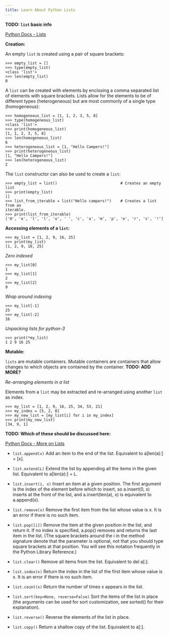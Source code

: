 ```yaml
---
title: Learn About Python Lists
---
```

**TODO: `list` basic info**

[Python Docs - Lists](https://docs.python.org/3/library/stdtypes.html#lists)

**Creation:**

An empty `list` is created using a pair of square brackets:

    >>> empty_list = []
    >>> type(empty_list)
    <class 'list'>
    >>> len(empty_list)
    0

A `list` can be created with elements by enclosing a comma separated list of elements with square brackets. Lists allow for the elements to be of different types (heterogeneous) but are most commonly of a single type (homogeneous):

    >>> homogeneous_list = [1, 1, 2, 3, 5, 8]
    >>> type(homogeneous_list)
    <class 'list'>
    >>> print(homogeneous_list)
    [1, 1, 2, 3, 5, 8]
    >>> len(homogeneous_list)
    6
    >>> heterogeneous_list = [1, "Hello Campers!"]
    >>> print(heterogeneous_list)
    [1, "Hello Campers!"]
    >>> len(heterogeneous_list)
    2

The `list` constructor can also be used to create a `list`:

    >>> empty_list = list()                            # Creates an empty list
    >>> print(empty_list)
    []
    >>> list_from_iterable = list("Hello campers!")    # Creates a list from an
    iterable.
    >>> print(list_from_iterable)
    ['H', 'e', 'l', 'l', 'o', ' ', 'c', 'a', 'm', 'p', 'e', 'r', 's', '!']

**Accessing elements of a `list`:**

    >>> my_list = [1, 2, 9, 16, 25]
    >>> print(my_list)
    [1, 2, 9, 16, 25]

_Zero indexed_

    >>> my_list[0]
    1
    >>> my_list[1]
    2
    >>> my_list[2]
    9

_Wrap around indexing_

    >>> my_list[-1]
    25
    >>> my_list[-2]
    16
_Unpacking lists for python-3_

    >>> print(*my_list)
    1 2 9 16 25

**Mutable:**

`lists` are mutable containers. Mutable containers are containers that allow changes to which objects are contained by the container. **TODO: ADD MORE?**

_Re-arranging elements in a list_

Elements from a `list` may be extracted and re-arranged using another `list` as index. 
    
    >>> my_list = [1, 2, 9, 16, 25, 34, 53, 21]
    >>> my_index = [5, 2, 0]
    >>> my_new_list = [my_list[i] for i in my_index]
    >>> print(my_new_list)
    [34, 9, 1]
    

**TODO: Which of these should be discussed here:**

[Python Docs - More on Lists](https://docs.python.org/3/tutorial/datastructures.html#more-on-lists)

*   `list.append(x)` Add an item to the end of the list. Equivalent to a[len(a):] = [x].

*   `list.extend(L)` Extend the list by appending all the items in the given list. Equivalent to a[len(a):] = L.

*   `list.insert(i, x)` Insert an item at a given position. The first argument is the index of the element before which to insert, so a.insert(0, x) inserts at the front of the list, and a.insert(len(a), x) is equivalent to a.append(x).

*   `list.remove(x)` Remove the first item from the list whose value is x. It is an error if there is no such item.

*   `list.pop([i])` Remove the item at the given position in the list, and return it. If no index is specified, a.pop() removes and returns the last item in the list. (The square brackets around the i in the method signature denote that the parameter is optional, not that you should type square brackets at that position. You will see this notation frequently in the Python Library Reference.)

*   `list.clear()` Remove all items from the list. Equivalent to del a[:].

*   `list.index(x)` Return the index in the list of the first item whose value is x. It is an error if there is no such item.

*   `list.count(x)` Return the number of times x appears in the list.

*   `list.sort(key=None, reverse=False)` Sort the items of the list in place (the arguments can be used for sort customization, see sorted() for their explanation).

*   `list.reverse()` Reverse the elements of the list in place.

*   `list.copy()` Return a shallow copy of the list. Equivalent to a[:].
